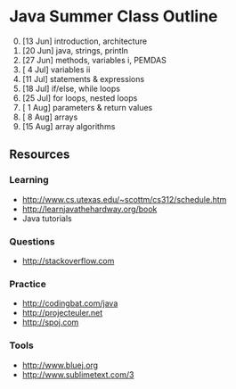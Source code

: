 # Java Summer Class Outline

0. [13 Jun] introduction, architecture
1. [20 Jun] java, strings, println
2. [27 Jun] methods, variables i, PEMDAS
3. [ 4 Jul] variables ii
4. [11 Jul] statements & expressions
5. [18 Jul] if/else, while loops
6. [25 Jul] for loops, nested loops
7. [ 1 Aug] parameters & return values
8. [ 8 Aug] arrays
9. [15 Aug] array algorithms

## Resources

### Learning

- http://www.cs.utexas.edu/~scottm/cs312/schedule.htm
- http://learnjavathehardway.org/book
- Java tutorials

### Questions

- http://stackoverflow.com

### Practice

- http://codingbat.com/java
- http://projecteuler.net
- http://spoj.com

### Tools

- http://www.bluej.org
- http://www.sublimetext.com/3
